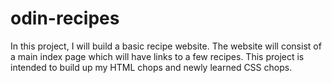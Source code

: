 # odin-recipes
In this project, I will build a basic recipe website. The website will consist of a main index page which will have links to a few recipes. This project is intended to build up my HTML chops and newly learned CSS chops.
